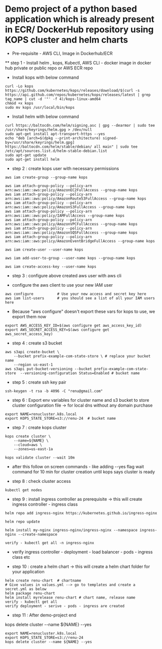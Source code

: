 # Demo project of a python based application which is already present in ECR/ DockerHub repository using KOPS cluster and helm charts

* Pre-requisite - AWS CLI, Image in Dockerhub/ECR

** step 1 - Install helm , kops, Kubectl, AWS CLI - docker image in docker hub private or public repo or AWS ECR repo
 
* Install kops with below command
```
curl -Lo kops https://github.com/kubernetes/kops/releases/download/$(curl -s https://api.github.com/repos/kubernetes/kops/releases/latest | grep tag_name | cut -d '"' -f 4)/kops-linux-amd64
chmod +x kops
sudo mv kops /usr/local/bin/kops
```

 * Install helm with below command
```
curl https://baltocdn.com/helm/signing.asc | gpg --dearmor | sudo tee /usr/share/keyrings/helm.gpg > /dev/null
sudo apt-get install apt-transport-https --yes
echo "deb [arch=$(dpkg --print-architecture) signed-by=/usr/share/keyrings/helm.gpg] https://baltocdn.com/helm/stable/debian/ all main" | sudo tee /etc/apt/sources.list.d/helm-stable-debian.list
sudo apt-get update
sudo apt-get install helm
```

* step 2 : create kops user with necessary permissions
```
aws iam create-group --group-name kops

aws iam attach-group-policy --policy-arn arn:aws:iam::aws:policy/AmazonEC2FullAccess --group-name kops
aws iam attach-group-policy --policy-arn arn:aws:iam::aws:policy/AmazonRoute53FullAccess --group-name kops
aws iam attach-group-policy --policy-arn arn:aws:iam::aws:policy/AmazonS3FullAccess --group-name kops
aws iam attach-group-policy --policy-arn arn:aws:iam::aws:policy/IAMFullAccess --group-name kops
aws iam attach-group-policy --policy-arn arn:aws:iam::aws:policy/AmazonVPCFullAccess --group-name kops
aws iam attach-group-policy --policy-arn arn:aws:iam::aws:policy/AmazonSQSFullAccess --group-name kops
aws iam attach-group-policy --policy-arn arn:aws:iam::aws:policy/AmazonEventBridgeFullAccess --group-name kops

aws iam create-user --user-name kops

aws iam add-user-to-group --user-name kops --group-name kops

aws iam create-access-key --user-name kops
```
* step 3 : configure above created aws user with aws cli 

* configure the aws client to use your new IAM user
```
aws configure           # Use your new access and secret key here
aws iam list-users      # you should see a list of all your IAM users here
```
* Because "aws configure" doesn't export these vars for kops to use, we export them now
```
export AWS_ACCESS_KEY_ID=$(aws configure get aws_access_key_id)
export AWS_SECRET_ACCESS_KEY=$(aws configure get aws_secret_access_key)
```

* step 4 : create s3 bucket
```
aws s3api create-bucket \
    --bucket prefix-example-com-state-store \ # replace your bucket name
    --region us-east-1
aws s3api put-bucket-versioning --bucket prefix-example-com-state-store  --versioning-configuration Status=Enabled # bucket name
```

* step 5 : create ssh key pair
```
ssh-keygen -t rsa -b 4096 -C "renu@gmail.com"   
```

* step 6 : Export env variables for cluster name and s3 bucket to store cluster configuration file
-> for local dns without any domain purchase
```
export NAME=renucluster.k8s.local  
export KOPS_STATE_STORE=s3://renu-24  # bucket name
```
* step 7 : create kops cluster
```
kops create cluster \
    --name=${NAME} \
    --cloud=aws \
    --zones=us-east-1a

kops validate cluster --wait 10m
```
* after this follow on screen commands - like adding --yes flag wait command for 10 min for cluster creation 
until kops says cluster is ready

* step 8 : check cluster access
```
kubectl get nodes
```
* step 9 : install ingress controller as prerequisite -> this will create ingress controller - ingress class
```
helm repo add ingress-nginx https://kubernetes.github.io/ingress-nginx

helm repo update

helm install my-nginx ingress-nginx/ingress-nginx --namespace ingress-nginx --create-namespace

verify - kubectl get all -n ingress-nginx
```

* verify ingress controller - deployment - load balancer - pods - ingress class etc

* step 10 : create a helm chart -> this will create a helm chart folder for your application
```
helm create renu-chart  # chartname
# Give values in values.yml --> go to templates and create a secret.yml as below 
helm package renu-chart
helm install myrelease renu-chart # chart name, release name
verify - kubectl get all
verify deployment - serive - pods - ingress are created

```

* step 11 : After demo-project end 

kops delete cluster --name ${NAME} --yes

```
export NAME=renucluster.k8s.local  
export KOPS_STATE_STORE=s3://renu-24
kops delete cluster --name ${NAME} --yes
```

